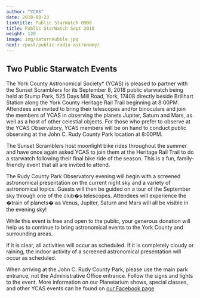```yaml
---
author: "YCAS"
date: 2018-08-23
linktitle: Public StarWatch 0908
title: Public StarWatch Sept 2018
weight: 120
image: img/saturnHubble.jpg
next: /post/public-radio-astronomy/
---
```


## Two Public Starwatch Events 

The York County Astronomical Society* (YCAS) is pleased to partner with the Sunset Scramblers for its September 8, 2018 public starwatch being held at Stump Park, 525 Days Mill Road, York, 17408 directly beside Brillhart Station along the York County Heritage Rail Trail beginning at 8:00PM. Attendees are invited to bring their telescopes and/or binoculars and join the members of YCAS in observing the planets Jupiter, Saturn and Mars, as well as a host of other celestial objects. For those who prefer to observe at the YCAS Observatory, YCAS members will be on hand to conduct public observing at the John C. Rudy County Park location at 8:00PM.

The Sunset Scramblers host moonlight bike rides throughout the summer and have once again asked YCAS to join them at the Heritage Rail Trail to do a starwatch following their final bike ride of the season. This is a fun, family-friendly event that all are invited to attend.

The Rudy County Park Observatory evening will begin with a screened astronomical presentation on the current night sky and a variety of astronomical topics.  Guests will then be guided on a tour of the September sky through one of the club�s telescopes.  Attendees will experience the �train of planets� as Venus, Jupiter, Saturn and Mars will all be visible in the evening sky!

While this event is free and open to the public, your generous donation will help us to continue to bring astronomical events to the York County and surrounding areas. 

If it is clear, all activities will occur as scheduled. If it is completely cloudy or raining, the indoor activity of a screened astronomical presentation will occur as scheduled.

When arriving at the John C. Rudy County Park, please use the main park entrance, not the Administrative Office entrance. Follow the signs and lights to the event. More information on our Planetarium shows, special classes, and other YCAS events can be found on [our Facebook page](https://www.facebook.com/astroyork)